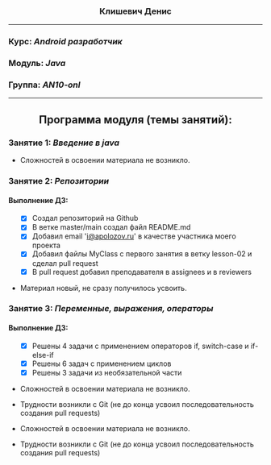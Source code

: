 ### <p align="center">Клишевич Денис</p>
____

### Курс: ___Android разработчик___
### Модуль: ___Java___
### Группа: ___AN10-onl___

____
## <p align="center">Программа модуля (темы занятий):</p>


### Занятие 1: ___Введение в java___
+ Сложностей в освоении материала не возникло.
### Занятие 2: ___Репозитории___

<h4>Выполнение ДЗ:</h4>
<ol>

- [x] Создал репозиторий на Github
- [x] В ветке master/main создал файл README.md
- [x] Добавил email 'i@apolozov.ru' в качестве участника моего проекта
- [x] Добавил файлы MyClass с первого занятия в ветку lesson-02 и сделал pull request
- [x] В pull request добавил преподавателя в assignees и в reviewers

</ol>

+ Материал новый, не сразу получилось усвоить.

### Занятие 3: ___Переменные, выражения, операторы___

<h4>Выполнение ДЗ:</h4>
<ol>

- [x] Решены 4 задачи с применением операторов if, switch-case и if-else-if
- [x] Решены 6 задач с применением циклов
- [x] Решены 3 задачи из необязательной части

</ol>

+ Сложностей в освоении материала не возникло.
+ Трудности возникли с Git (не до конца усвоил последовательность создания pull requests)

+ Сложностей в освоении материала не возникло.
+ Трудности возникли с Git (не до конца усвоил последовательность создания pull requests)
